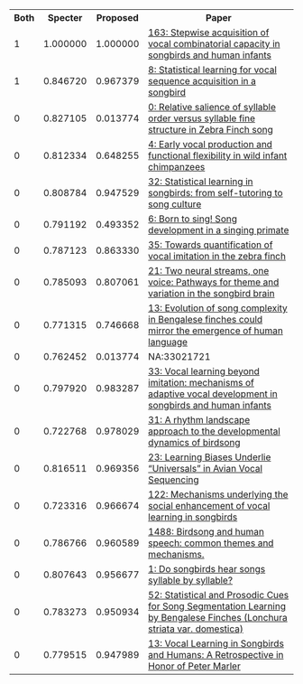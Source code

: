 <html><table><tr>
<th>Both</th>
<th>Specter</th>
<th>Proposed</th>
<th>Paper</th>
</tr>
<tr>
<td>1</td>
<td>1.000000</td>
<td>1.000000</td>
<td><a href="https://www.semanticscholar.org/paper/36f757b41c04ce5dabdfb58f6c36cd62d969eb66">163: Stepwise acquisition of vocal combinatorial capacity in songbirds and human infants</a></td>
</tr>
<tr>
<td>1</td>
<td>0.846720</td>
<td>0.967379</td>
<td><a href="https://www.semanticscholar.org/paper/4ffc31706bb9370f87c3a4e3548a90e573b50d49">8: Statistical learning for vocal sequence acquisition in a songbird</a></td>
</tr>
<tr>
<td>0</td>
<td>0.827105</td>
<td>0.013774</td>
<td><a href="https://www.semanticscholar.org/paper/dbcba571860aeb26567ca5d576a85146a7aa3731">0: Relative salience of syllable order versus syllable fine structure in Zebra Finch song</a></td>
</tr>
<tr>
<td>0</td>
<td>0.812334</td>
<td>0.648255</td>
<td><a href="https://www.semanticscholar.org/paper/1767f4807b15bd492107f48cceeeb019cccb439c">4: Early vocal production and functional flexibility in wild infant chimpanzees</a></td>
</tr>
<tr>
<td>0</td>
<td>0.808784</td>
<td>0.947529</td>
<td><a href="https://www.semanticscholar.org/paper/aed433fc010719474c12cec69e5727a8938d8b4f">32: Statistical learning in songbirds: from self-tutoring to song culture</a></td>
</tr>
<tr>
<td>0</td>
<td>0.791192</td>
<td>0.493352</td>
<td><a href="https://www.semanticscholar.org/paper/b6026e70506a1d9451b6733beff905de6366c8ca">6: Born to sing! Song development in a singing primate</a></td>
</tr>
<tr>
<td>0</td>
<td>0.787123</td>
<td>0.863330</td>
<td><a href="https://www.semanticscholar.org/paper/cb55bee706a439881ab4aae4885f953db049600d">35: Towards quantification of vocal imitation in the zebra finch</a></td>
</tr>
<tr>
<td>0</td>
<td>0.785093</td>
<td>0.807061</td>
<td><a href="https://www.semanticscholar.org/paper/3fc2c6067c2cfa6906b106ddad7dfa6fa29ba619">21: Two neural streams, one voice: Pathways for theme and variation in the songbird brain</a></td>
</tr>
<tr>
<td>0</td>
<td>0.771315</td>
<td>0.746668</td>
<td><a href="https://www.semanticscholar.org/paper/7c7a9bc178d7ec13a20a7e62f725a7f85842de96">13: Evolution of song complexity in Bengalese finches could mirror the emergence of human language</a></td>
</tr>
<tr>
<td>0</td>
<td>0.762452</td>
<td>0.013774</td>
<td>NA:33021721</td>
</tr>
<tr>
<td>0</td>
<td>0.797920</td>
<td>0.983287</td>
<td><a href="https://www.semanticscholar.org/paper/2eff06c20f5fcfcfc1ffb3107e8b6d244f0abb72">33: Vocal learning beyond imitation: mechanisms of adaptive vocal development in songbirds and human infants</a></td>
</tr>
<tr>
<td>0</td>
<td>0.722768</td>
<td>0.978029</td>
<td><a href="https://www.semanticscholar.org/paper/a9b2cb8f70a141ae46da6350a4e8984a2a5df2e2">31: A rhythm landscape approach to the developmental dynamics of birdsong</a></td>
</tr>
<tr>
<td>0</td>
<td>0.816511</td>
<td>0.969356</td>
<td><a href="https://www.semanticscholar.org/paper/ecfd7e60b1e8a468924a8f187ab76489593e37d4">23: Learning Biases Underlie “Universals” in Avian Vocal Sequencing</a></td>
</tr>
<tr>
<td>0</td>
<td>0.723316</td>
<td>0.966674</td>
<td><a href="https://www.semanticscholar.org/paper/cbc85128a213be58524222d1f814243475dcfa5c">122: Mechanisms underlying the social enhancement of vocal learning in songbirds</a></td>
</tr>
<tr>
<td>0</td>
<td>0.786766</td>
<td>0.960589</td>
<td><a href="https://www.semanticscholar.org/paper/f3e401299546fb997387654b79b30a2256963ebf">1488: Birdsong and human speech: common themes and mechanisms.</a></td>
</tr>
<tr>
<td>0</td>
<td>0.807643</td>
<td>0.956677</td>
<td><a href="https://www.semanticscholar.org/paper/23c3f48e59efb0a216bec74febf1429b98287f58">1: Do songbirds hear songs syllable by syllable?</a></td>
</tr>
<tr>
<td>0</td>
<td>0.783273</td>
<td>0.950934</td>
<td><a href="https://www.semanticscholar.org/paper/95119a36e98b9f02053672c1433a8dcf91325303">52: Statistical and Prosodic Cues for Song Segmentation Learning by Bengalese Finches (Lonchura striata var. domestica)</a></td>
</tr>
<tr>
<td>0</td>
<td>0.779515</td>
<td>0.947989</td>
<td><a href="https://www.semanticscholar.org/paper/a47fc16a03f4d8177a93f3d17843c19415de3502">13: Vocal Learning in Songbirds and Humans: A Retrospective in Honor of Peter Marler</a></td>
</tr>
</table></html>
